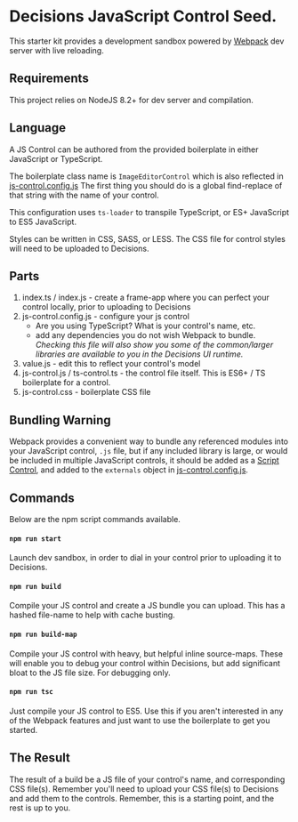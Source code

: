 # Decisions JavaScript Control Seed.

This starter kit provides a development sandbox powered by [Webpack](https://webpack.js.org/) dev server with live reloading. 

## Requirements

This project relies on NodeJS 8.2+ for dev server and compilation.

## Language

A JS Control can be authored from the provided boilerplate in either JavaScript or TypeScript.

The boilerplate class name is `ImageEditorControl` which is also reflected in [js-control.config.js](./js-control.config.js) 
The first thing you should do is a global find-replace of that string with the name of your control.

This configuration uses `ts-loader` to transpile TypeScript, or ES+ JavaScript to ES5 JavaScript.

Styles can be written in CSS, SASS, or LESS. The CSS file for control styles will need to be uploaded
to Decisions.

## Parts

1. index.ts / index.js - create a frame-app where you can perfect your control locally,
   prior to uploading to Decisions
1. js-control.config.js - configure your js control
    - Are you using TypeScript? What is your control's name, etc.
    - add any dependencies you do not wish Webpack to bundle.
    _Checking this file will also show you some of the common/larger libraries are available to you in the Decisions UI runtime._
1. value.js - edit this to reflect your control's model
1. js-control.js / ts-control.ts - the control file itself. This is ES6+ / TS boilerplate for a control.
1. js-control.css - boilerplate CSS file

## Bundling Warning
Webpack provides a convenient way to bundle any referenced modules into your JavaScript control, `.js` file, but if any included library is large, or would be included in multiple JavaScript controls, it should be added as a [Script Control](https://documentation.decisions.com/docs/javascript-control-using-library), and added to the `externals` object in [js-control.config.js](./js-control.config.js).

## Commands

Below are the npm script commands available.

#### `npm run start`
Launch dev sandbox, in order to dial in your control prior to uploading it to Decisions.

#### `npm run build`
Compile your JS control and create a JS bundle you can upload. This has a hashed file-name to help with cache busting.

#### `npm run build-map`
Compile your JS control with heavy, but helpful inline source-maps. These will enable you to debug your control within Decisions, but add significant bloat to the JS file size. For debugging only.

#### `npm run tsc`
Just compile your JS control to ES5. Use this if you aren't interested in any of the Webpack features and just want to use the boilerplate to get you started.

## The Result

The result of a build be a JS file of your control's name, and corresponding CSS file(s). Remember you'll need to upload your CSS file(s) to Decisions and add them to the controls. Remember, this is a starting point, and the rest is up to you.
